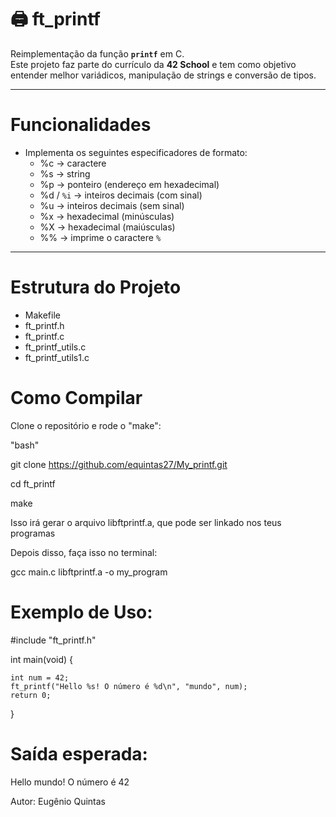 # 🖨️ ft_printf

Reimplementação da função **`printf`** em C.  
Este projeto faz parte do currículo da **42 School** e tem como objetivo entender melhor variádicos, manipulação de strings e conversão de tipos.

---

# Funcionalidades

- Implementa os seguintes especificadores de formato:
  - %c → caractere
  - %s → string
  - %p → ponteiro (endereço em hexadecimal)
  - %d / `%i` → inteiros decimais (com sinal)
  - %u → inteiros decimais (sem sinal)
  - %x → hexadecimal (minúsculas)
  - %X → hexadecimal (maiúsculas)
  - %% → imprime o caractere `%`

---

# Estrutura do Projeto

- Makefile
- ft_printf.h
- ft_printf.c
- ft_printf_utils.c
- ft_printf_utils1.c

# Como Compilar
  Clone o repositório e rode o "make":

"bash"

git clone https://github.com/equintas27/My_printf.git

cd ft_printf

make

Isso irá gerar o arquivo libftprintf.a, que pode ser linkado nos teus programas

Depois disso, faça isso no terminal:

gcc main.c  libftprintf.a -o my_program

# Exemplo de Uso:

#include "ft_printf.h"

int main(void)
{

    int num = 42;
    ft_printf("Hello %s! O número é %d\n", "mundo", num);
    return 0;
    
}

# Saída esperada:
Hello mundo! O número é 42

Autor: Eugênio Quintas
